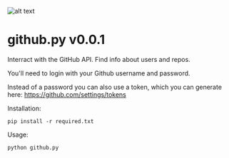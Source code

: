 ![alt text](http://leonvoerman.nl/coding/githubapi.png)
# github.py v0.0.1
Interract with the GitHub API. Find info about users and repos.

You'll need to login with your Github username and password.

Instead of a password you can also use a token, which you can generate here: https://github.com/settings/tokens

Installation:
```Shell
pip install -r required.txt
```

Usage:
```Shell
python github.py
```
